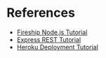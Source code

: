 # References

* [Fireship Node.js Tutorial](https://youtu.be/ENrzD9HAZK4)
* [Express REST Tutorial](https://www.youtube.com/watch?v=-MTSQjw5DrM)
* [Heroku Deployment Tutorial](https://www.youtube.com/watch?v=27GoRa4d15c)
